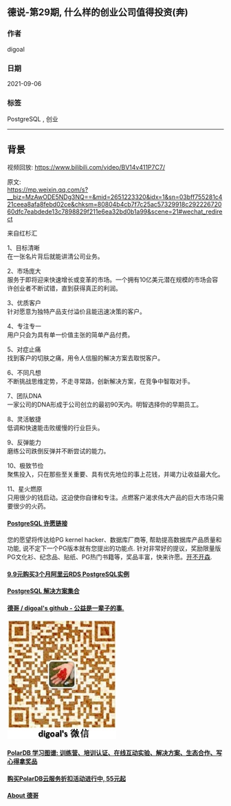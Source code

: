 ## 德说-第29期, 什么样的创业公司值得投资(奔)   
                    
### 作者                    
digoal                    
                    
### 日期                    
2021-09-06                     
                    
### 标签                    
PostgreSQL , 创业               
                    
----                    
                    
## 背景    
视频回放: https://www.bilibili.com/video/BV14v411P7C7/  
  
原文:  
https://mp.weixin.qq.com/s?__biz=MzAwODE5NDg3NQ==&mid=2651223320&idx=1&sn=03bff755281c421ceea8afa8febd02ce&chksm=80804b4cb7f7c25ac57329918c29222672060dfc7eabdede13c7898829f211e6ea32bd0b1a99&scene=21#wechat_redirect  
  
来自红杉汇    
    
1、目标清晰  
在一张名片背后就能讲清公司业务。  
  
2、市场庞大  
服务于即将迎来快速增长或变革的市场。一个拥有10亿美元潜在规模的市场会容许创业者不断试错，直到获得真正的利润。  
  
3、优质客户  
针对愿意为独特产品支付溢价且能迅速决策的客户。  
  
4、专注专一  
用户只会为具有单一价值主张的简单产品付费。  
  
5、对症止痛  
找到客户的切肤之痛，用令人信服的解决方案去取悦客户。  
  
6、不同凡想  
不断挑战思维定势，不走寻常路，创新解决方案，在竞争中智取对手。  
  
7、团队DNA  
一家公司的DNA形成于公司创立的最初90天内。明智选择你的早期员工。  
  
8、灵活敏捷  
低调和快速能击败缓慢的行业巨头。  
  
9、反弹能力  
磨练公司跌倒反弹并不断尝试的能力。  
  
10、极致节俭  
聚焦投入，只在那些至关重要、具有优先地位的事上花钱，并竭力让收益最大化。  
  
11、星火燃原  
只用很少的钱启动。这迫使你自律和专注。点燃客户渴求伟大产品的巨大市场只需要很少的火药。  
  
    
  
#### [PostgreSQL 许愿链接](https://github.com/digoal/blog/issues/76 "269ac3d1c492e938c0191101c7238216")
您的愿望将传达给PG kernel hacker、数据库厂商等, 帮助提高数据库产品质量和功能, 说不定下一个PG版本就有您提出的功能点. 针对非常好的提议，奖励限量版PG文化衫、纪念品、贴纸、PG热门书籍等，奖品丰富，快来许愿。[开不开森](https://github.com/digoal/blog/issues/76 "269ac3d1c492e938c0191101c7238216").  
  
  
#### [9.9元购买3个月阿里云RDS PostgreSQL实例](https://www.aliyun.com/database/postgresqlactivity "57258f76c37864c6e6d23383d05714ea")
  
  
#### [PostgreSQL 解决方案集合](https://yq.aliyun.com/topic/118 "40cff096e9ed7122c512b35d8561d9c8")
  
  
#### [德哥 / digoal's github - 公益是一辈子的事.](https://github.com/digoal/blog/blob/master/README.md "22709685feb7cab07d30f30387f0a9ae")
  
  
![digoal's wechat](../pic/digoal_weixin.jpg "f7ad92eeba24523fd47a6e1a0e691b59")
  
  
#### [PolarDB 学习图谱: 训练营、培训认证、在线互动实验、解决方案、生态合作、写心得拿奖品](https://www.aliyun.com/database/openpolardb/activity "8642f60e04ed0c814bf9cb9677976bd4")
  
  
#### [购买PolarDB云服务折扣活动进行中, 55元起](https://www.aliyun.com/activity/new/polardb-yunparter?userCode=bsb3t4al "e0495c413bedacabb75ff1e880be465a")
  
  
#### [About 德哥](https://github.com/digoal/blog/blob/master/me/readme.md "a37735981e7704886ffd590565582dd0")
  
